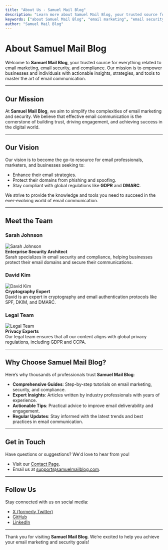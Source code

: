```yaml
---
title: "About Us - Samuel Mail Blog"
description: "Learn more about Samuel Mail Blog, your trusted source for email marketing tips, email security insights, and compliance strategies. Discover our mission, vision, and the team behind the blog."
keywords: ["about Samuel Mail Blog", "email marketing", "email security", "GDPR compliance", "DMARC", "blog team"]
author: "Samuel Mail Blog"
---
```


# About Samuel Mail Blog

Welcome to **Samuel Mail Blog**, your trusted source for everything related to email marketing, email security, and compliance. Our mission is to empower businesses and individuals with actionable insights, strategies, and tools to master the art of email communication.

---

## Our Mission

At **Samuel Mail Blog**, we aim to simplify the complexities of email marketing and security. We believe that effective email communication is the cornerstone of building trust, driving engagement, and achieving success in the digital world.

---

## Our Vision

Our vision is to become the go-to resource for email professionals, marketers, and businesses seeking to:

- Enhance their email strategies.
- Protect their domains from phishing and spoofing.
- Stay compliant with global regulations like **GDPR** and **DMARC**.

We strive to provide the knowledge and tools you need to succeed in the ever-evolving world of email communication.

---

## Meet the Team

### Sarah Johnson
![Sarah Johnson](/assets/images/authors/sarah-johnson.jpg)  
**Enterprise Security Architect**  
Sarah specializes in email security and compliance, helping businesses protect their email domains and secure their communications.

### David Kim
![David Kim](/assets/images/authors/david-kim.jpg)  
**Cryptography Expert**  
David is an expert in cryptography and email authentication protocols like SPF, DKIM, and DMARC.

### Legal Team
![Legal Team](/assets/images/authors/legal-team.jpg)  
**Privacy Experts**  
Our legal team ensures that all our content aligns with global privacy regulations, including GDPR and CCPA.

---

## Why Choose Samuel Mail Blog?

Here’s why thousands of professionals trust **Samuel Mail Blog**:

- **Comprehensive Guides**: Step-by-step tutorials on email marketing, security, and compliance.
- **Expert Insights**: Articles written by industry professionals with years of experience.
- **Actionable Tips**: Practical advice to improve email deliverability and engagement.
- **Regular Updates**: Stay informed with the latest trends and best practices in email communication.

---

## Get in Touch

Have questions or suggestions? We'd love to hear from you!  

- Visit our [Contact Page](/contact).  
- Email us at [support@samuelmailblog.com](mailto:support@samuelmailblog.com).  

---

## Follow Us

Stay connected with us on social media:

- [X (formerly Twitter)](https://x.com/samuelmailblog)  
- [GitHub](https://github.com/samuelmailblog)  
- [LinkedIn](https://linkedin.com/company/samuelmailblog)

---

Thank you for visiting **Samuel Mail Blog**. We’re excited to help you achieve your email marketing and security goals!
